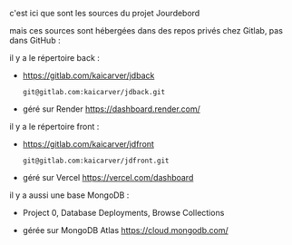 c'est ici que sont les sources du projet Jourdebord

mais ces sources sont hébergées dans des repos privés chez Gitlab, pas dans GitHub :

il y a le répertoire back :

  * https://gitlab.com/kaicarver/jdback
  
      `git@gitlab.com:kaicarver/jdback.git`

  * géré sur Render https://dashboard.render.com/

il y a le répertoire front :

  * https://gitlab.com/kaicarver/jdfront
  
    `git@gitlab.com:kaicarver/jdfront.git`

  * géré sur Vercel https://vercel.com/dashboard

il y a aussi une base MongoDB :

  * Project 0, Database Deployments, Browse Collections

  * gérée sur MongoDB Atlas https://cloud.mongodb.com/
